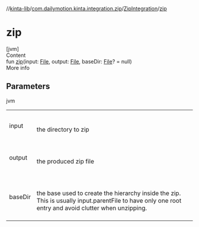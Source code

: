 //[kinta-lib](../../../index.md)/[com.dailymotion.kinta.integration.zip](../index.md)/[ZipIntegration](index.md)/[zip](zip.md)



# zip  
[jvm]  
Content  
fun [zip](zip.md)(input: [File](https://docs.oracle.com/javase/8/docs/api/java/io/File.html), output: [File](https://docs.oracle.com/javase/8/docs/api/java/io/File.html), baseDir: [File](https://docs.oracle.com/javase/8/docs/api/java/io/File.html)? = null)  
More info  


## Parameters  
  
jvm  
  
| | |
|---|---|
| <a name="com.dailymotion.kinta.integration.zip/ZipIntegration/zip/#java.io.File#java.io.File#java.io.File?/PointingToDeclaration/"></a>input| <a name="com.dailymotion.kinta.integration.zip/ZipIntegration/zip/#java.io.File#java.io.File#java.io.File?/PointingToDeclaration/"></a><br><br>the directory to zip<br><br>|
| <a name="com.dailymotion.kinta.integration.zip/ZipIntegration/zip/#java.io.File#java.io.File#java.io.File?/PointingToDeclaration/"></a>output| <a name="com.dailymotion.kinta.integration.zip/ZipIntegration/zip/#java.io.File#java.io.File#java.io.File?/PointingToDeclaration/"></a><br><br>the produced zip file<br><br>|
| <a name="com.dailymotion.kinta.integration.zip/ZipIntegration/zip/#java.io.File#java.io.File#java.io.File?/PointingToDeclaration/"></a>baseDir| <a name="com.dailymotion.kinta.integration.zip/ZipIntegration/zip/#java.io.File#java.io.File#java.io.File?/PointingToDeclaration/"></a><br><br>the base used to create the hierarchy inside the zip. This is usually input.parentFile to have only one root entry and avoid clutter when unzipping.<br><br>|
  
  



